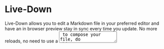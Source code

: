 # Live-Down

Live-Down allows you to edit a Markdown file in your preferred editor and
have an in browser preview stay in sync every time you update. No more reloads,
no need to use a <textarea> to compose your file, do things your way.

Live-Down uses [Guard](https://github.com/guard/guard) along with
[Guard-Markdown](https://github.com/darwalenator/guard-markdown) and
[Guard-Livereload](https://github.com/guard/guard-livereload) in order to
render the markdown and push updates to the browser.

In addition, you will need the LiveReload [Chrome extension](https://chrome.google.com/webstore/detail/jnihajbhpnppcggbcgedagnkighmdlei), [Firefox addon](https://addons.mozilla.org/en-US/firefox/addon/livereload/), or the [Safari extension](http://help.livereload.com/kb/general-use/browser-extensions).

## Installation

git clone https://github.com/christoomey/live-down.git

## Usage

In order to use **live-down**, symlink the desired markdown file into the
src directory of the live-down repo, then fire up `guard` to render the
markdown into html on save, and to push changes to the browser.

``` shell
guard
# In alternate shell / tab
cd public ln -s <path_to_orig>/file.md ./
```

## LiveReload For File Protocol

In some cases your browser may prevent live reloading of files. In this case
you can either run a local file server or configure your browser / extension
to allow reloading of file extensions.

If you want to go the server route and you have python installed (there by
default on OS X), then it is as simple as running

``` python
python -m SimpleHTTPServer 8000
```

